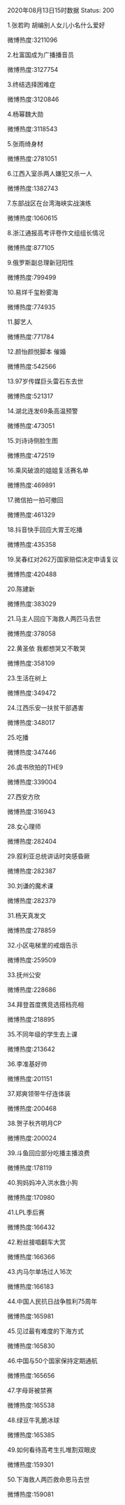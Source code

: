 2020年08月13日15时数据
Status: 200

1.张若昀 胡编别人女儿小名什么爱好

微博热度:3211096

2.杜富国成为广播播音员

微博热度:3127754

3.终结选择困难症

微博热度:3120846

4.杨幂魏大勋

微博热度:3118543

5.张雨绮身材

微博热度:2781051

6.江西入室杀两人嫌犯又杀一人

微博热度:1382743

7.东部战区在台湾海峡实战演练

微博热度:1060615

8.浙江通报高考评卷作文组组长情况

微博热度:877105

9.俄罗斯副总理新冠阳性

微博热度:799499

10.易烊千玺粉雾海

微博热度:774935

11.脚艺人

微博热度:771784

12.颜怡颜悦脚本 催婚

微博热度:542566

13.97岁传媒巨头雷石东去世

微博热度:521317

14.湖北连发69条高温预警

微博热度:473051

15.刘诗诗侧脸生图

微博热度:472519

16.乘风破浪的姐姐复活赛名单

微博热度:469891

17.微信拍一拍可撤回

微博热度:461329

18.抖音快手回应大胃王吃播

微博热度:435358

19.吴春红对262万国家赔偿决定申请复议

微博热度:420488

20.陈建新

微博热度:383029

21.马主人回应下海救人两匹马去世

微博热度:378058

22.黄圣依 我都想哭又不敢哭

微博热度:358109

23.生活在树上

微博热度:349472

24.江西乐安一扶贫干部遇害

微博热度:348017

25.吃播

微博热度:347446

26.虞书欣拍的THE9

微博热度:339004

27.西安方欣

微博热度:316943

28.女心理师

微博热度:282404

29.叙利亚总统讲话时突感昏厥

微博热度:282387

30.刘谦的魔术课

微博热度:282379

31.杨天真发文

微博热度:278859

32.小区电梯里的戒烟告示

微博热度:259509

33.抚州公安

微博热度:228686

34.拜登首度携竞选搭档亮相

微博热度:218895

35.不同年级的学生去上课

微博热度:213642

36.李准基好帅

微博热度:201151

37.郑爽领带牛仔连体装

微博热度:200468

38.贺子秋齐明月CP

微博热度:200024

39.斗鱼回应部分吃播主播浪费

微博热度:178119

40.狗妈妈冲入洪水救小狗

微博热度:170980

41.LPL季后赛

微博热度:166432

42.粉丝接唱翻车大赏

微博热度:166366

43.内马尔单场过人16次

微博热度:166183

44.中国人民抗日战争胜利75周年

微博热度:165981

45.见过最有难度的下海方式

微博热度:165830

46.中国与50个国家保持定期通航

微博热度:165656

47.字母哥被禁赛

微博热度:165538

48.绿豆牛乳脆冰球

微博热度:165385

49.如何看待高考生扎堆割双眼皮

微博热度:159301

50.下海救人两匹救命恩马去世

微博热度:159081

